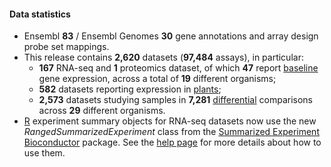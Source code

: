 #### Data statistics

- Ensembl **83** / Ensembl Genomes **30** gene annotations and array design probe set mappings.          
- This release contains **2,620** datasets (**97,484** assays), in particular:       
    - **167** RNA-seq and **1** proteomics dataset, of which **47** report [baseline](https://www.ebi.ac.uk/gxa/baseline/experiments) gene expression, across a total of **19** different organisms;            
    - **582** datasets reporting expression in [plants](https://www.ebi.ac.uk/gxa/plant/experiments);           
    - **2,573** datasets studying samples in **7,281** [differential](https://www.ebi.ac.uk/gxa/help/index.html#differential-expression) comparisons across **29** different organisms.
- [R](https://www.r-project.org/) experiment summary objects for RNA-seq datasets now use
                    the new _RangedSummarizedExperiment_ class from the [Summarized Experiment](https://www.bioconductor.org/packages/release/bioc/html/SummarizedExperiment.html) [Bioconductor](https://www.bioconductor.org/) package. See the [help page](https://www.ebi.ac.uk/gxa/help/r-data-objects.html) for more details about how to use them.